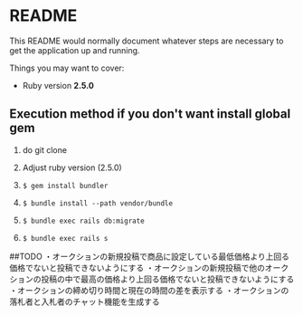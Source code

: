 # README

This README would normally document whatever steps are necessary to get the
application up and running.

Things you may want to cover:

* Ruby version
**2.5.0**

## Execution method if you don't want install global gem

1. do git clone

2. Adjust ruby version (2.5.0)

3. `$ gem install bundler`

4. `$ bundle install --path vendor/bundle`

5. `$ bundle exec rails db:migrate`

6. `$ bundle exec rails s`

##TODO
・オークションの新規投稿で商品に設定している最低価格より上回る価格でないと投稿できないようにする
・オークションの新規投稿で他のオークションの投稿の中で最高の価格より上回る価格でないと投稿できないようにする
・オークションの締め切り時間と現在の時間の差を表示する
・オークションの落札者と入札者のチャット機能を生成する
